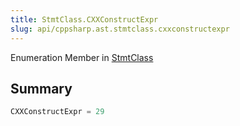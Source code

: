 ```yaml
---
title: StmtClass.CXXConstructExpr
slug: api/cppsharp.ast.stmtclass.cxxconstructexpr
---
```

Enumeration Member in [StmtClass](/api/cppsharp/ast/stmtclass)

## Summary



```csharp
CXXConstructExpr = 29
```

